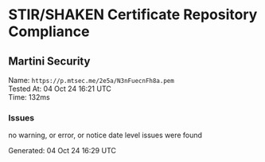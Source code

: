 # STIR/SHAKEN Certificate Repository Compliance

## Martini Security

Name: `https://p.mtsec.me/2e5a/N3nFuecnFh8a.pem`\
Tested At: 04 Oct 24 16:21 UTC\
Time: 132ms

### Issues

no warning, or error, or notice date level issues were found

Generated: 04 Oct 24 16:29 UTC